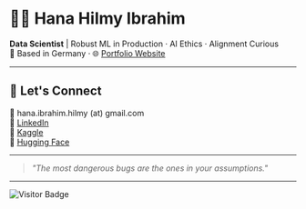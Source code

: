 # 👩‍💻 Hana Hilmy Ibrahim

**Data Scientist** | Robust ML in Production · AI Ethics · Alignment Curious  
📍 Based in Germany · 🌐 [Portfolio Website](https://hanahibrahim.framer.website)

---

## 🔗 Let's Connect

📧 hana.ibrahim.hilmy (at) gmail.com  
💼 [LinkedIn](https://www.linkedin.com/in/hana-h-ibrahim)  
🧠 [Kaggle](https://www.kaggle.com/hanaibrahim)  
🤗 [Hugging Face](https://huggingface.co/hhilmy)

---

> *"The most dangerous bugs are the ones in your assumptions."*

---

![Visitor Badge](https://visitor-badge.laobi.icu/badge?page_id=hanahcodes.hanahcodes)
